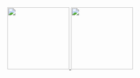 
<div>
  <a href="https://github.com/Natanaelsl">
  <img height="140em" src="https://github-readme-stats.vercel.app/api?username=Natanaelsl&show_icons=true&theme=dark&include_all_commits=true&count_private=true"/>
  <img height="140em" src="https://github-readme-stats.vercel.app/api/top-langs/?username=Natanaelsl&layout=compact&langs_count=7&theme=dark"/>
</div>

 <!--
<div>
 <img align="right" alt="bay-yoda"        src=".gif">
</div>
-->
